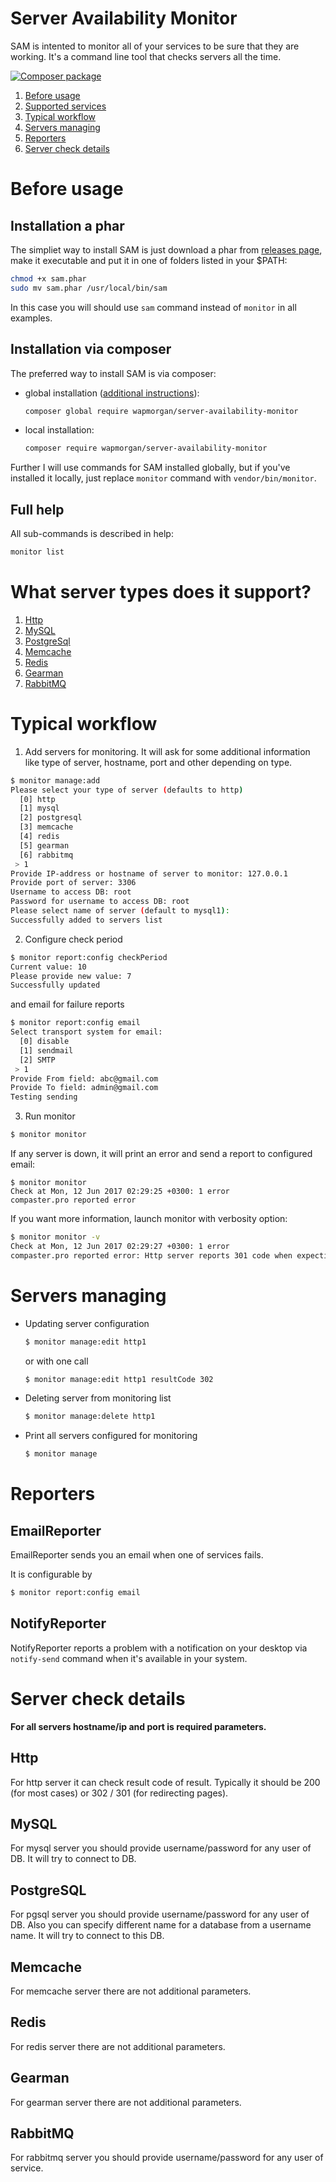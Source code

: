 # Server Availability Monitor
SAM is intented to monitor all of your services to be sure that they are working. It's a command line tool that checks servers all the time.

[![Composer package](http://xn--e1adiijbgl.xn--p1acf/badge/wapmorgan/server-availability-monitor)](https://packagist.org/packages/wapmorgan/server-availability-monitor)

1. [Before usage](#before-usage)
2. [Supported services](#what-server-types-does-it-support)
3. [Typical workflow](#typical-workflow)
4. [Servers managing](#servers-managing)
5. [Reporters](#reporters)
6. [Server check details](#server-check-details)

# Before usage

## Installation a phar
The simpliet way to install SAM is just download a phar from [releases page](https://github.com/wapmorgan/ServerAvailabilityMonitor/releases), make it executable and put it in one of folders listed in your $PATH:

```sh
chmod +x sam.phar
sudo mv sam.phar /usr/local/bin/sam
```

In this case you will should use `sam` command instead of `monitor` in all examples.

## Installation via composer
The preferred way to install SAM is via composer:

* global installation ([additional instructions](https://getcomposer.org/doc/03-cli.md#global)):

  ```sh
  composer global require wapmorgan/server-availability-monitor
  ```

* local installation:

  ```sh
  composer require wapmorgan/server-availability-monitor
  ```

Further I will use commands for SAM installed globally, but if you've installed it locally, just replace `monitor` command with `vendor/bin/monitor`.

## Full help

All sub-commands is described in help:

```sh
monitor list
```

# What server types does it support?

1. [Http](#http)
2. [MySQL](#mysql)
3. [PostgreSql](#postgresql)
4. [Memcache](#memcache)
5. [Redis](#redis)
6. [Gearman](#gearman)
7. [RabbitMQ](#rabbitmq)

# Typical workflow

1. Add servers for monitoring. It will ask for some additional information like type of server, hostname, port and other depending on type.
  ```sh
  $ monitor manage:add
  Please select your type of server (defaults to http)
    [0] http
    [1] mysql
    [2] postgresql
    [3] memcache
    [4] redis
    [5] gearman
    [6] rabbitmq
   > 1
  Provide IP-address or hostname of server to monitor: 127.0.0.1
  Provide port of server: 3306
  Username to access DB: root
  Password for username to access DB: root
  Please select name of server (default to mysql1):
  Successfully added to servers list
  ```

2. Configure check period
  ```sh
  $ monitor report:config checkPeriod
  Current value: 10
  Please provide new value: 7
  Successfully updated
  ```
  and email for failure reports
  ```sh
  $ monitor report:config email
  Select transport system for email:
    [0] disable
    [1] sendmail
    [2] SMTP
   > 1
  Provide From field: abc@gmail.com
  Provide To field: admin@gmail.com
  Testing sending
  ```

3. Run monitor
  ```sh
  $ monitor monitor
  ```

If any server is down, it will print an error and send a report to configured email:
```
$ monitor monitor
Check at Mon, 12 Jun 2017 02:29:25 +0300: 1 error
compaster.pro reported error
```

If you want more information, launch monitor with verbosity option:
```sh
$ monitor monitor -v
Check at Mon, 12 Jun 2017 02:29:27 +0300: 1 error
compaster.pro reported error: Http server reports 301 code when expecting 302
```

# Servers managing
- Updating server configuration
  ```sh
  $ monitor manage:edit http1
  ```
  or with one call
  ```sh
  $ monitor manage:edit http1 resultCode 302
  ```

- Deleting server from monitoring list
  ```sh
  $ monitor manage:delete http1
  ```

- Print all servers configured for monitoring
  ```sh
  $ monitor manage
  ```

# Reporters

## EmailReporter
EmailReporter sends you an email when one of services fails.

It is configurable by

```sh
$ monitor report:config email
```

## NotifyReporter
NotifyReporter reports a problem with a notification on your desktop via `notify-send` command when it's available in your system.

# Server check details

**For all servers hostname/ip and port is required parameters.**

## Http
For http server it can check result code of result. Typically it should be 200 (for most cases) or 302 / 301 (for redirecting pages).

## MySQL
For mysql server you should provide username/password for any user of DB. It will try to connect to DB.

## PostgreSQL
For pgsql server you should provide username/password for any user of DB. Also you can specify different name for a database from a username name. It will try to connect to this DB.

## Memcache
For memcache server there are not additional parameters.

## Redis
For redis server there are not additional parameters.

## Gearman
For gearman server there are not additional parameters.

## RabbitMQ
For rabbitmq server you should provide username/password for any user of service.
